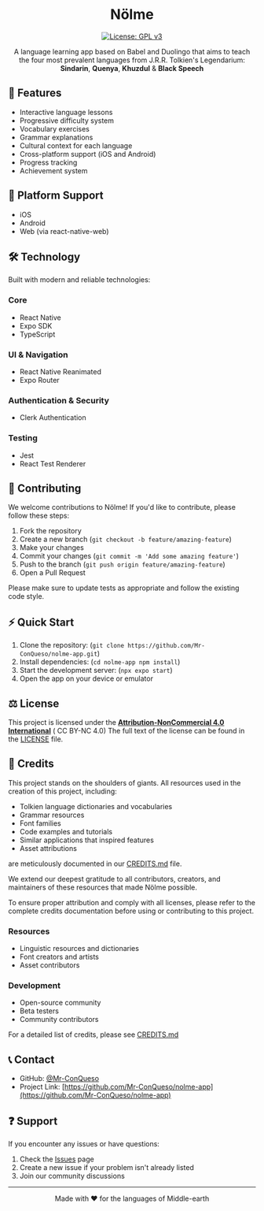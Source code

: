 <div align="center">

# Nölme

[![License: GPL v3](https://img.shields.io/badge/License-GPLv3-blue.svg)](https://www.gnu.org/licenses/gpl-3.0)

A language learning app based on Babel and Duolingo that aims to teach the four most prevalent languages from J.R.R. Tolkien's Legendarium: **Sindarin**, **Quenya**, **Khuzdul** & **Black Speech**
</div>

## 🎯 Features

- Interactive language lessons
- Progressive difficulty system
- Vocabulary exercises
- Grammar explanations
- Cultural context for each language
- Cross-platform support (iOS and Android)
- Progress tracking
- Achievement system

## 📱 Platform Support

- iOS
- Android
- Web (via react-native-web)

## 🛠️ Technology

Built with modern and reliable technologies:

### Core
- React Native
- Expo SDK
- TypeScript

### UI & Navigation
- React Native Reanimated
- Expo Router

### Authentication & Security
- Clerk Authentication

### Testing
- Jest
- React Test Renderer

## 🤝 Contributing

We welcome contributions to Nölme! If you'd like to contribute, please follow these steps:

1. Fork the repository
2. Create a new branch (`git checkout -b feature/amazing-feature`)
3. Make your changes
4. Commit your changes (`git commit -m 'Add some amazing feature'`)
5. Push to the branch (`git push origin feature/amazing-feature`)
6. Open a Pull Request

Please make sure to update tests as appropriate and follow the existing code style.

## ⚡ Quick Start

1. Clone the repository: (`git clone https://github.com/Mr-ConQueso/nolme-app.git`)
2. Install dependencies: (`cd nolme-app npm install`)
3. Start the development server: (`npx expo start`)
4. Open the app on your device or emulator


## ⚖️ License

This project is licensed under the **[Attribution-NonCommercial 4.0 International](https://www.creativecommons.org/licenses/by-nc/4.0/deed.en)** ( CC BY-NC 4.0) The full text of the license can be found in the [LICENSE](LICENSE) file.

## 👏 Credits

This project stands on the shoulders of giants. All resources used in the creation of this project, including:
- Tolkien language dictionaries and vocabularies
- Grammar resources
- Font families
- Code examples and tutorials
- Similar applications that inspired features
- Asset attributions

are meticulously documented in our [CREDITS.md](CREDITS.md) file.

We extend our deepest gratitude to all contributors, creators, and maintainers of these resources that made Nölme possible.

To ensure proper attribution and comply with all licenses, please refer to the complete credits documentation before using or contributing to this project.

### Resources
- Linguistic resources and dictionaries
- Font creators and artists
- Asset contributors

### Development
- Open-source community
- Beta testers
- Community contributors

For a detailed list of credits, please see [CREDITS.md](https://github.com/Mr-ConQueso/nolme-app/blob/master/credits.md)

## 📞 Contact

- GitHub: [@Mr-ConQueso](https://github.com/Mr-ConQueso)
- Project Link: [https://github.com/Mr-ConQueso/nolme-app](https://github.com/Mr-ConQueso/nolme-app)

## ❓ Support

If you encounter any issues or have questions:

1. Check the [Issues](https://github.com/Mr-ConQueso/nolme-app/issues) page
2. Create a new issue if your problem isn't already listed
3. Join our community discussions

---

<div align="center">
Made with ❤️ for the languages of Middle-earth
</div>